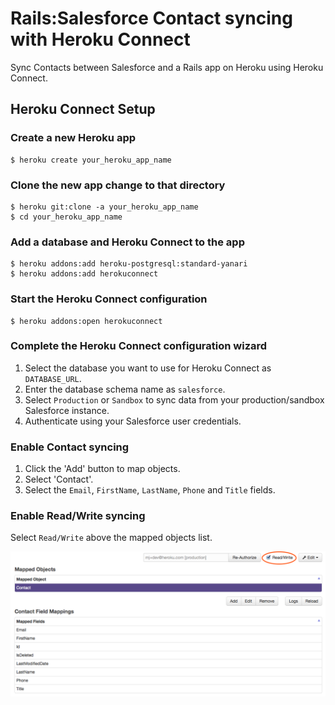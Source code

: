 # Rails:Salesforce Contact syncing with Heroku Connect

Sync Contacts between Salesforce and a Rails app on Heroku using Heroku Connect.

## Heroku Connect Setup

### Create a new Heroku app

```
$ heroku create your_heroku_app_name
```

### Clone the new app change to that directory

```
$ heroku git:clone -a your_heroku_app_name
$ cd your_heroku_app_name
```

### Add a database and Heroku Connect to the app

```
$ heroku addons:add heroku-postgresql:standard-yanari
$ heroku addons:add herokuconnect
```

### Start the Heroku Connect configuration

```
$ heroku addons:open herokuconnect
```

### Complete the Heroku Connect configuration wizard

1. Select the database you want to use for Heroku Connect as `DATABASE_URL`.
1. Enter the database schema name as `salesforce`.
1. Select `Production` or `Sandbox` to sync data from your production/sandbox
Salesforce instance.
1. Authenticate using your Salesforce user credentials.

### Enable Contact syncing

1. Click the 'Add' button to map objects.
1. Select 'Contact'.
1. Select the `Email`, `FirstName`, `LastName`, `Phone` and `Title` fields.

### Enable Read/Write syncing

Select `Read/Write` above the mapped objects list.

![Read/Write Toggle](read-write.png)

